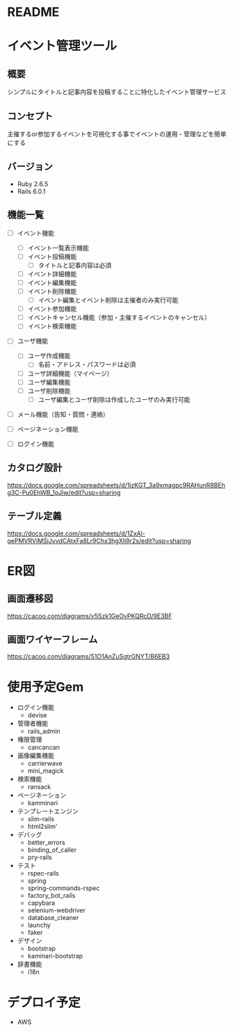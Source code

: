 # README

# イベント管理ツール

## 概要
シンプルにタイトルと記事内容を投稿することに特化したイベント管理サービス

## コンセプト
主催するor参加するイベントを可視化する事でイベントの運用・管理などを簡単にする

## バージョン
- Ruby 2.6.5
- Rails 6.0.1

## 機能一覧
- [ ] イベント機能
  - [ ] イベント一覧表示機能
  - [ ] イベント投稿機能
    - [ ] タイトルと記事内容は必須
  - [ ] イベント詳細機能
  - [ ] イベント編集機能
  - [ ] イベント削除機能
    - [ ] イベント編集とイベント削除は主催者のみ実行可能
  - [ ] イベント参加機能
  - [ ] イベントキャンセル機能（参加・主催するイベントのキャンセル）
  - [ ] イベント検索機能
- [ ] ユーザ機能
  - [ ] ユーザ作成機能
    - [ ] 名前・アドレス・パスワードは必須
  - [ ] ユーザ詳細機能（マイページ）
  - [ ] ユーザ編集機能
  - [ ] ユーザ削除機能
    - [ ] ユーザ編集とユーザ削除は作成したユーザのみ実行可能
- [ ] メール機能（告知・質問・連絡）
- [ ] ページネーション機能
- [ ] ログイン機能



## カタログ設計
https://docs.google.com/spreadsheets/d/1jzKGT_3a9xmagpc9RAHunR8BEhg3C-Pu0EhWB_1oJiw/edit?usp=sharing
## テーブル定義
https://docs.google.com/spreadsheets/d/1ZxAl-qePMVRVjMSjJvvdCAtxFa8Lr9Chx3hgXIj9r2s/edit?usp=sharing
# ER図


## 画面遷移図
https://cacoo.com/diagrams/y5Szk1GeOvPKQRcD/9E3BF
## 画面ワイヤーフレーム
https://cacoo.com/diagrams/51O1AnZuSgtrGNYT/B6EB3

# 使用予定Gem
- ログイン機能
  - devise
- 管理者機能
  - rails_admin
- 権限管理
  - cancancan
- 画像編集機能
  - carrierwave
  - mini_magick
- 検索機能
  - ransack
- ページネーション
  - kamminari
- テンプレートエンジン
  - slim-rails
  - html2slim'
- デバッグ
  - better_errors
  - binding_of_caller
  - pry-rails
- テスト
  - rspec-rails
  - spring
  - spring-commands-rspec
  - factory_bot_rails
  - capybara
  - selenium-webdriver
  - database_cleaner
  - launchy
  - faker
- デザイン
  - bootstrap
  - kaminari-bootstrap
- 辞書機能
  - i18n

# デプロイ予定
- AWS
